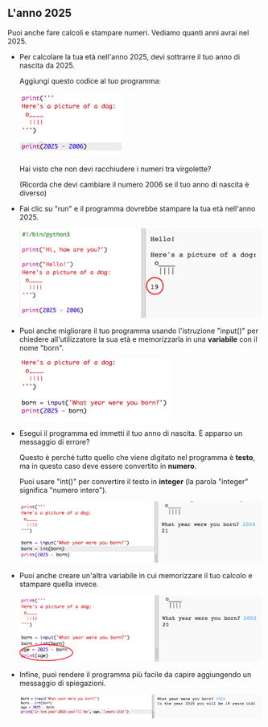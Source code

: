 ## L'anno 2025

Puoi anche fare calcoli e stampare numeri. Vediamo quanti anni avrai nel 2025.

+ Per calcolare la tua età nell'anno 2025, devi sottrarre il tuo anno di nascita da 2025.

    Aggiungi questo codice al tuo programma:

    ![screenshot](images/me-calc.png)

    Hai visto che non devi racchiudere i numeri tra virgolette?

    (Ricorda che devi cambiare il numero 2006 se il tuo anno di nascita è diverso)

+ Fai clic su "run" e il programma dovrebbe stampare la tua età nell'anno 2025.

    ![screenshot](images/me-calc-run.png)

+ Puoi anche migliorare il tuo programma usando l'istruzione "input()" per chiedere all'utilizzatore la sua età e memorizzarla in una __variabile__ con il nome "born".

    ![screenshot](images/me-input.png)

+ Esegui il programma ed immetti il tuo anno di nascita. È apparso un messaggio di errore?

    Questo è perché tutto quello che viene digitato nel programma è __testo__, ma in questo caso deve essere convertito in __numero__.

    Puoi usare "int()" per convertire il testo in __integer__ (la parola "integer" significa "numero intero").

    ![screenshot](images/me-input-test.png)

+ Puoi anche creare un'altra variabile in cui memorizzare il tuo calcolo e stampare quella invece.

    ![screenshot](images/me-result-variable.png)

+ Infine, puoi rendere il programma più facile da capire aggiungendo un messaggio di spiegazioni.

    ![screenshot](images/me-message.png)



